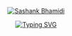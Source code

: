 <p align="center">
  <a href="https://github.com/shankypedia">
    <img src="https://media.discordapp.net/attachments/745267156769570826/1175483043352412180/image.png?ex=656b64e4&is=6558efe4&hm=b4bbd07d67e551d5c72fd1f2ed85ac6c7506ace82d0ac5e2d6ca41ce3fa3b528&=&width=287&height=36" alt="Sashank Bhamidi" /></a>
</p>

<p align="center">
  <!-- Typing SVG by DenverCoder1 - https://github.com/DenverCoder1/readme-typing-svg -->
<a href="https://git.io/typing-svg"><img src="https://readme-typing-svg.demolab.com?font=Fira+Code&size=22&pause=1000&color=3A80E3&center=true&vCenter=true&random=false&width=440&height=45&lines=Full-Stack+Web+Developer;Experienced+UI%2FUX+Designer" alt="Typing SVG" /></a>
</p>

